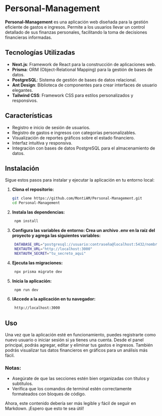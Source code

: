 # Personal-Management

**Personal-Management** es una aplicación web diseñada para la gestión eficiente de gastos e ingresos. Permite a los usuarios llevar un control detallado de sus finanzas personales, facilitando la toma de decisiones financieras informadas.

## Tecnologías Utilizadas

- **Next.js**: Framework de React para la construcción de aplicaciones web.
- **Prisma**: ORM (Object-Relational Mapping) para la gestión de bases de datos.
- **PostgreSQL**: Sistema de gestión de bases de datos relacional.
- **Ant Design**: Biblioteca de componentes para crear interfaces de usuario elegantes.
- **Tailwind CSS**: Framework CSS para estilos personalizados y responsivos.

## Características

- Registro e inicio de sesión de usuarios.
- Registro de gastos e ingresos con categorías personalizables.
- Visualización de reportes gráficos sobre el estado financiero.
- Interfaz intuitiva y responsiva.
- Integración con bases de datos PostgreSQL para el almacenamiento de datos.

## Instalación

Sigue estos pasos para instalar y ejecutar la aplicación en tu entorno local:

1. **Clona el repositorio:**

   ```bash
   git clone https://github.com/MontiAM/Personal-Management.git
   cd Personal-Management
   ```

2. **Instala las dependencias:**

   ```bash
    npm install
   ```

3. **Configura las variables de entorno: Crea un archivo .env en la raíz del proyecto y agrega las siguientes variables:**

   ```bash
    DATABASE_URL="postgresql://usuario:contraseña@localhost:5432/nombre_de_la_base_de_datos"
    NEXTAUTH_URL="http://localhost:3000"
    NEXTAUTH_SECRET="tu_secreto_aqui"
   ```

4. **Ejecuta las migraciones:**

   ```bash
    npx prisma migrate dev
   ```

5. **Inicia la aplicación:**

   ```bash
    npm run dev
   ```

6. **IAccede a la aplicación en tu navegador:**
   ```bash
    http://localhost:3000
   ```

## Uso

Una vez que la aplicación esté en funcionamiento, puedes registrarte como nuevo usuario o iniciar sesión si ya tienes una cuenta. Desde el panel principal, podrás agregar, editar y eliminar tus gastos e ingresos. También podrás visualizar tus datos financieros en gráficos para un análisis más fácil.

### Notas:

- Asegúrate de que las secciones estén bien organizadas con títulos y subtítulos.
- Verifica que los comandos de terminal estén correctamente formateados con bloques de código.

Ahora, este contenido debería ser más legible y fácil de seguir en Markdown. ¡Espero que esto te sea útil!
